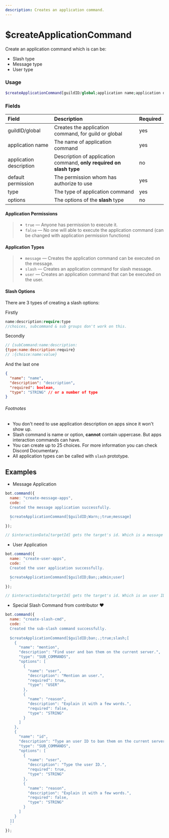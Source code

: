 ```yaml
---
description: Creates an application command.
---
```


# $createApplicationCommand

Create an application command which is can be:
* Slash type
* Message type
* User type

### Usage

```php
$createApplicationCommand[guildID/global;application name;application description?;default permission;type;options?]
```

### Fields

| Field | Description | Required |
| :--- | :--- | :--- |
| guildID/global | Creates the application command, for guild or global| yes |
| application name | The name of application command | yes |
| application description | Description of application command, **only required on slash type** | no |
| default permission | The permission whom has authorize to use | yes |
| type | The type of application command | yes |
| options | The options of the **slash** type | no |

#### Application Permissions

> * `true` — Anyone has permission to execute it.
> * `false` — No one will able to execute the application command (can be changed with application permission functions)

#### Application Types

> * `message` — Creates the application command can be executed on the message.
> * `slash` — Creates an application command for slash message.
> * `user` — Creates an application command that can be executed on the user.

#### Slash Options

There are 3 types of creating a slash options:

  Firstly
```php
name:description:require:type
//choices, subcommand & sub groups don't work on this.
```

  Secondly
```javascript
// {subCommand:name:description:
{type:name:description:require}
// :{choice:name:value}
```

  And the last one
```json
{
  "name": "name",
  "description": "description",
  "required": boolean,
  "type": "STRING" // or a number of type
}
```

###### Footnotes

* You don't need to use application description on apps since it won't show up.
* Slash command is name or option, **cannot** contain uppercase. But apps interaction commands can have.
* You can create up to 25 choices. For more information you can check Discord Documentary.
* All application types can be called with `slash` prototype.

## Examples

* Message Application

```javascript
bot.command({
  name: "create-message-apps",
  code: `
  Created the message application successfully.

  $createApplicationCommand[$guildID;Warn;;true;message]
  `
});

// $interactionData[targetId] gets the target's id. Which is a message ID.
```

* User Application

```javascript
bot.command({
  name: "create-user-apps",
  code: `
  Created the user application successfully.

  $createApplicationCommand[$guildID;Ban;;admin;user]
  `
});

// $interactionData[targetId] gets the target's id. Which is an user ID.
```

* Special Slash Command from contributor ❤

```javascript
bot.command({
  name: "create-slash-cmd",
  code: `
  Created the sub-slash command successfully.
  
  $createApplicationCommand[$guildID;ban;.;true;slash;[
    {
      "name": "mention", 
      "description": "Find user and ban them on the current server.", 
      "type": "SUB_COMMANDS", 
      "options": [
        { 
          "name": "user", 
          "description": "Mention an user.", 
          "required": true, 
          "type": "USER"
        },
        {
          "name": "reason", 
          "description": "Explain it with a few words.", 
          "required": false, 
          "type": "STRING"
        }
      ]
    }, 
    {
      "name": "id", 
      "description": "Type an user ID to ban them on the current server.", 
      "type": "SUB_COMMANDS", 
      "options": [
        {
          "name": "user", 
          "description": "Type the user ID.", 
          "required": true, 
          "type": "STRING"
        }, 
        {
          "name": "reason", 
          "description": "Explain it with a few words.", 
          "required": false, 
          "type": "STRING"
        }
      ] 
    }
  ]]
  `
});
```


